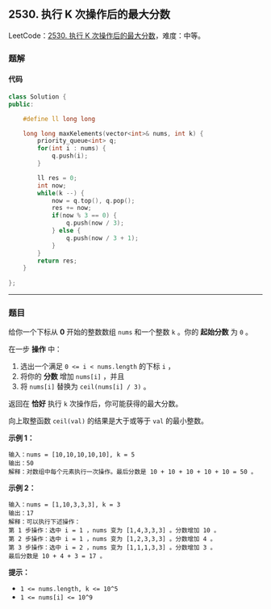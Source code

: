 ## 2530. 执行 K 次操作后的最大分数

LeetCode：[2530. 执行 K 次操作后的最大分数](https://leetcode.cn/problems/maximal-score-after-applying-k-operations/)，难度：中等。

### 题解

#### 代码

```c++
class Solution {
public:

    #define ll long long

    long long maxKelements(vector<int>& nums, int k) {
        priority_queue<int> q;
        for(int i : nums) {
            q.push(i);
        }

        ll res = 0;
        int now;
        while(k --) {
            now = q.top(), q.pop();
            res += now;
            if(now % 3 == 0) {
                q.push(now / 3);
            } else {
                q.push(now / 3 + 1);
            }
        }
        return res;
    }
    
};
```



---



### 题目

给你一个下标从 **0** 开始的整数数组 `nums` 和一个整数 `k` 。你的 **起始分数** 为 `0` 。

在一步 **操作** 中：

1. 选出一个满足 `0 <= i < nums.length` 的下标 `i` ，
2. 将你的 **分数** 增加 `nums[i]` ，并且
3. 将 `nums[i]` 替换为 `ceil(nums[i] / 3)` 。

返回在 **恰好** 执行 `k` 次操作后，你可能获得的最大分数。

向上取整函数 `ceil(val)` 的结果是大于或等于 `val` 的最小整数。

 

**示例 1：**

```
输入：nums = [10,10,10,10,10], k = 5
输出：50
解释：对数组中每个元素执行一次操作。最后分数是 10 + 10 + 10 + 10 + 10 = 50 。
```

**示例 2：**

```
输入：nums = [1,10,3,3,3], k = 3
输出：17
解释：可以执行下述操作：
第 1 步操作：选中 i = 1 ，nums 变为 [1,4,3,3,3] 。分数增加 10 。
第 2 步操作：选中 i = 1 ，nums 变为 [1,2,3,3,3] 。分数增加 4 。
第 3 步操作：选中 i = 2 ，nums 变为 [1,1,1,3,3] 。分数增加 3 。
最后分数是 10 + 4 + 3 = 17 。
```

 

**提示：**

- `1 <= nums.length, k <= 10^5`
- `1 <= nums[i] <= 10^9`


